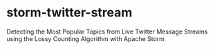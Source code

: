 # storm-twitter-stream
Detecting the Most Popular Topics from Live Twitter Message Streams using the Lossy Counting Algorithm with Apache Storm
